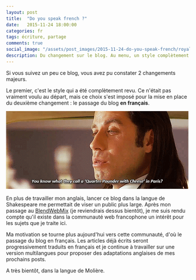 ```yaml
---
layout: post
title:  "Do you speak french ?"
date:   2015-11-24 18:00:00
categories: fr
tags: écriture, partage
comments: true
social_image: "/assets/post_images/2015-11-24-do-you-speak-french/royal-with-cheese.jpg"
description: Du changement sur le blog. Au menu, un style complètement revu, et du contenu en français.
---
```

Si vous suivez un peu ce blog, vous avez pu constater 2 changements majeurs. 

Le premier, c'est le style qui a été complètement revu.
Ce n'était pas vraiment voulu au départ, mais ce choix s'est imposé pour la mise en place du deuxième changement : le passage du blog **en français**.

![royale with cheese](/assets/post_images/2015-11-24-do-you-speak-french/royal-with-cheese.gif)

En plus de travailler mon anglais, lancer ce blog dans la langue de Shakespeare me permettait de viser un public plus large.
Après mon passage au [BlendWebMix](http://www.blendwebmix.com/) (je reviendrais dessus bientôt), je me suis rendu compte qu'il existe dans la communauté web francophone un intérêt pour les sujets que je traite ici.

Ma motivation se tourne plus aujourd'hui vers cette communauté, d'où le passage du blog en français.
Les articles déjà écrits seront progressivement traduits en français et je continue à travailler sur une version multilangues pour proposer des adaptations anglaises de mes prochains posts. 

A très bientôt, dans la langue de Molière.
